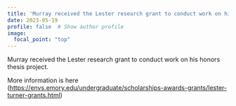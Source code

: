 ```yaml
---
title: 'Murray received the Lester research grant to conduct work on his honors thesis project'
date: 2023-05-19
profile: false  # Show author profile
image:
  focal_point: "top"
---
```


Murray received the Lester research grant to conduct work on his honors thesis project. 

More information is here (https://envs.emory.edu/undergraduate/scholarships-awards-grants/lester-turner-grants.html)

 

 